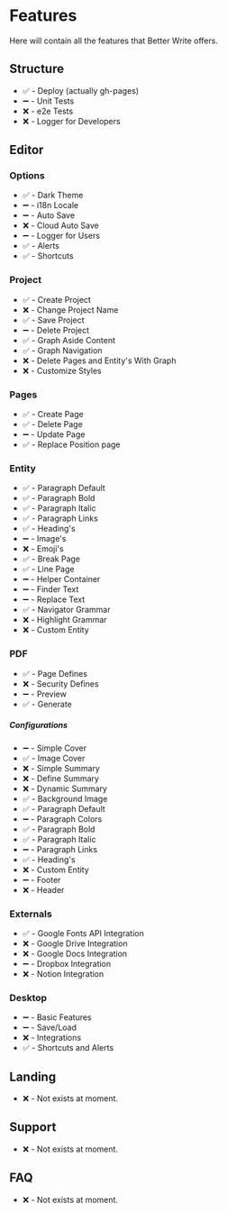 # Features

Here will contain all the features that Better Write offers.

## Structure

- ✅ - Deploy (actually gh-pages)
- ➖ - Unit Tests
- ❌ - e2e Tests
- ❌ - Logger for Developers

## Editor

### Options

- ✅ - Dark Theme
- ➖ - i18n Locale
- ➖ - Auto Save
- ❌ - Cloud Auto Save
- ➖ - Logger for Users
- ✅ - Alerts
- ✅ - Shortcuts

### Project

- ✅ - Create Project
- ❌ - Change Project Name
- ✅ - Save Project
- ➖ - Delete Project
- ✅ - Graph Aside Content
- ✅ - Graph Navigation
- ❌ - Delete Pages and Entity's With Graph
- ❌ - Customize Styles

### Pages

- ✅ - Create Page
- ✅ - Delete Page
- ➖ - Update Page
- ✅ - Replace Position page

### Entity

- ✅ - Paragraph Default
- ✅ - Paragraph Bold
- ✅ - Paragraph Italic
- ✅ - Paragraph Links
- ✅ - Heading's
- ➖ - Image's
- ❌ - Emoji's
- ✅ - Break Page
- ✅ - Line Page
- ➖ - Helper Container
- ➖ - Finder Text
- ➖ - Replace Text
- ✅ - Navigator Grammar
- ❌ - Highlight Grammar
- ❌ - Custom Entity

### PDF

- ✅ - Page Defines
- ❌ - Security Defines
- ➖ - Preview
- ✅ - Generate

##### Configurations

- ➖ - Simple Cover
- ✅ - Image Cover
- ❌ - Simple Summary
- ❌ - Define Summary
- ❌ - Dynamic Summary
- ✅ - Background Image
- ✅ - Paragraph Default
- ➖ - Paragraph Colors
- ✅ - Paragraph Bold
- ✅ - Paragraph Italic
- ➖ - Paragraph Links
- ✅ - Heading's
- ❌ - Custom Entity
- ➖ - Footer
- ❌ - Header

### Externals

- ✅ - Google Fonts API Integration
- ❌ - Google Drive Integration
- ❌ - Google Docs Integration
- ➖ - Dropbox Integration
- ❌ - Notion Integration

### Desktop

- ➖ - Basic Features
- ➖ - Save/Load
- ❌ - Integrations
- ✅ - Shortcuts and Alerts

## Landing

- ❌ - Not exists at moment.

## Support

- ❌ - Not exists at moment.

## FAQ

- ❌ - Not exists at moment.
